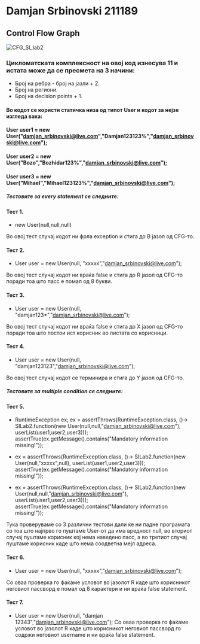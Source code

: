# Damjan Srbinovski 211189
## Control Flow Graph
![CFG_SI_lab2](https://github.com/DamjanSrbinovski/SI_2023_lab2_211189/assets/94912556/09dc04c2-56ce-4cbb-a18e-80f3fb60a6c9)
</br>
### Цикломатската комплексност на овој код изнесува 11 и истата може да се пресмета на 3 начини:
* Број на ребра - број на јазли + 2. 
* Број на региони.
* Број на decision points + 1.
#### Во кодот се користи статичка низа од типот User и кодот за нејзе изгледа вака:
#### User user1 = new User("damjan_srbinovski@live.com","Damjan123123%","damjan_srbinovski@live.com");
#### User user2 = new User("Bozo","Bozhidar123%","damjan_srbinovski@live.com");
#### User user3 = new User("Mihael","Mihael123123%","damjan_srbinovski@live.com"); <br/>
##### Тестовите за every statement се следните:
#### Тест 1. </br>
* new User(null,null,null)

Во овој тест случај кодот ни фрла exception и стига до B јазол од CFG-то.
#### Тест 2. </br>
* User user = new User(null, "xxxxx","damjan_srbinovski@live.com");

Во овој тест случај кодот ни враќа false и стига до R јазол од CFG-то поради тоа што пасс е помал од 8 букви.
#### Тест 3. </br>
* User user = new User(null, "damjan123*","damjan_srbinovski@live.com");

Во овој тест случај кодот ни враќа false и стига до X јазол од CFG-то поради тоа што постои ист корисник во листата со корисници.
#### Тест 4. </br>
* User user = new User(null, "damjan123123","damjan_srbinovski@live.com");

Во овој тест случај кодот се терминира и стига до Y јазол од CFG-то.
##### Тестовите за multiple condition се следните:
#### Тест 5.
* RuntimeException ex;
  ex = assertThrows(RuntimeException.class, ()-> SILab2.function(new User(null,null,"damjan_srbinovski@live.com"), userList(user1,user2,user3)));
  assertTrue(ex.getMessage().contains("Mandatory information missing!"));
  
* ex = assertThrows(RuntimeException.class, ()-> SILab2.function(new User(null,"xxxxx",null), userList(user1,user2,user3))); 
  assertTrue(ex.getMessage().contains("Mandatory information missing!"));

* ex = assertThrows(RuntimeException.class, ()-> SILab2.function(new User(null,null,"damjan_srbinovski@live.com"), userList(user1,user2,user3)));
  assertTrue(ex.getMessage().contains("Mandatory information missing!"));


Тука проверуваме со 3 различни тестови дали ќе ни падне програмата со тоа што најпрво го пуштаме User-от да има вредност null,
во вториот случај пуштаме корисник кој нема наведено пасс, а во третиот случај пуштаме корисник каде што нема соодветна мејл адреса. 
#### Тест 6.
* User user = new User(null, "xxxxx","damjan_srbinovski@live.com");

Со оваа проверка го фаќаме условот во јазолот R каде што корисникот неговиот пассворд е помал од 8 карактери и ни враќа false statement.
#### Тест 7.
* User user = new User(null, "damjan 12343","damjan_srbinovski@live.com");
Со оваа проверка го фаќаме условот во јазолот R каде што корисникот неговиот пассворд го содржи неговиот username и ни враќа false statement.

